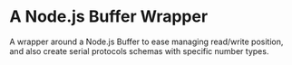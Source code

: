 # A Node.js Buffer Wrapper

A wrapper around a Node.js Buffer to ease managing read/write position, and
also create serial protocols schemas with specific number types.
